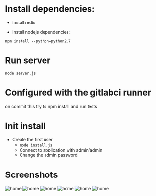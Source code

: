 # Install dependencies:

* install redis

* install nodejs dependencies:

```npm install --python=python2.7```

# Run server
```node server.js```
# Configured with the gitlabci runner
on commit this try to npm install and run tests

# Init install
* Create the first user
  * ```node install.js```
  * Connect to application with admin/admin
  * Change the admin password

# Screenshots

![home](http://pix.toile-libre.org/upload/original/1433944407.png "Home")
![home](http://pix.toile-libre.org/upload/original/1433944549.png "Add a request")
![home](http://pix.toile-libre.org/upload/original/1433944628.png "New server")
![home](http://pix.toile-libre.org/upload/original/1433944644.png "New user")
![home](http://pix.toile-libre.org/upload/original/1433944657.png "Permission requests")
![home](http://pix.toile-libre.org/upload/original/1433944671.png "SSH keys")
